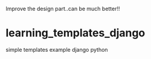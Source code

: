 Improve the design part..can be much better!!
# learning_templates_django
simple templates example django python 
